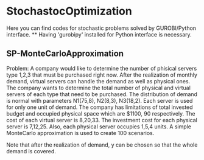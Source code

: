 # StochastocOptimization
Here you can find codes for stochastic problems solved by GUROBI/Python interface.
** Having 'gurobipy' installed for Python interface is necessary.

## SP-MonteCarloApproximation
Problem: A company would like to determine the number of phisical servers type 1,2,3 that must be purchased right now. After the realization of monthly demand, virtual servers can handle the demand as well as physical ones. The company wants to determine the total number of physical and virtual servers of each type that need to be purchased.
The distribution of demand is normal with parameters N1(75,8), N2(8,3), N3(18,2).
Each server is used for only one unit of demand.
The company has limitations of total invested budget and occupied physical space which are $1100, 90 respectively.
The cost of each virtual server is 8,20,33. The investment cost for each physical server is 7,12,25. Also, each physical server occupies 1,5,4 units.
A simple MonteCarlo approximation is used to create 100 scenarios.

Note that after the realization of demand, y can be chosen so that the whole demand is covered.
